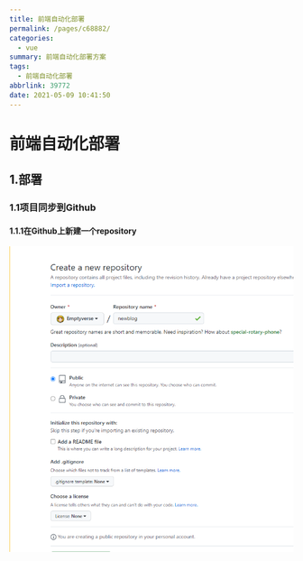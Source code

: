 ```yaml
---
title: 前端自动化部署
permalink: /pages/c68882/
categories:
  - vue
summary: 前端自动化部署方案
tags:
  - 前端自动化部署
abbrlink: 39772
date: 2021-05-09 10:41:50
---
```


# 前端自动化部署

## 1.部署

### 1.1项目同步到Github

#### 1.1.1在Github上新建一个repository

![image-20220923105818343](../images/image-20220923105818343.png)